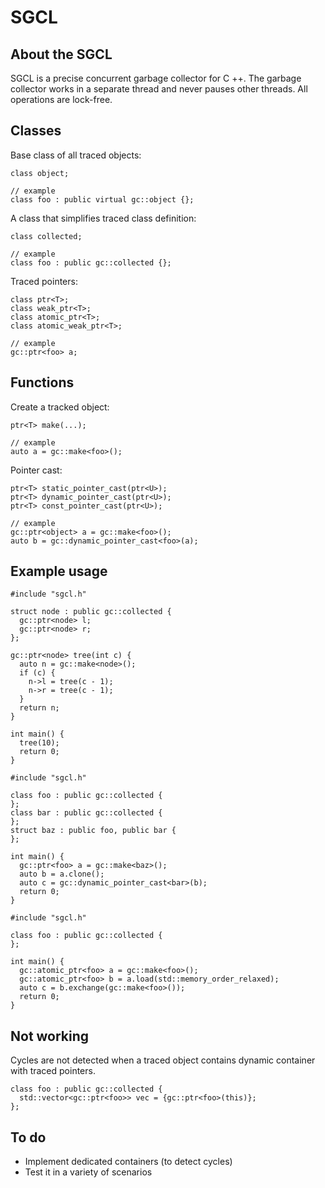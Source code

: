 # SGCL
## About the SGCL
SGCL is a precise concurrent garbage collector for C ++. The garbage collector works in a separate thread and never pauses other threads. All operations are lock-free.
## Classes
Base class of all traced objects:
```
class object;

// example
class foo : public virtual gc::object {};
```
A class that simplifies traced class definition: 
```
class collected;

// example
class foo : public gc::collected {};
```
Traced pointers:
```
class ptr<T>;
class weak_ptr<T>;
class atomic_ptr<T>;
class atomic_weak_ptr<T>;

// example
gc::ptr<foo> a;
```
## Functions
Create a tracked object:
```
ptr<T> make(...);

// example
auto a = gc::make<foo>();
```
Pointer cast:
```
ptr<T> static_pointer_cast(ptr<U>);
ptr<T> dynamic_pointer_cast(ptr<U>);
ptr<T> const_pointer_cast(ptr<U>);

// example
gc::ptr<object> a = gc::make<foo>();
auto b = gc::dynamic_pointer_cast<foo>(a);
```
## Example usage
```
#include "sgcl.h"

struct node : public gc::collected {
  gc::ptr<node> l;
  gc::ptr<node> r;
};

gc::ptr<node> tree(int c) {
  auto n = gc::make<node>();
  if (c) {
    n->l = tree(c - 1);
    n->r = tree(c - 1);
  }
  return n;
}

int main() {
  tree(10);    
  return 0;
}
```
```
#include "sgcl.h"

class foo : public gc::collected {
};
class bar : public gc::collected {
};
struct baz : public foo, public bar {
};

int main() {
  gc::ptr<foo> a = gc::make<baz>();
  auto b = a.clone();
  auto c = gc::dynamic_pointer_cast<bar>(b);
  return 0;
}
```
```
#include "sgcl.h"

class foo : public gc::collected {
};

int main() {
  gc::atomic_ptr<foo> a = gc::make<foo>();
  gc::atomic_ptr<foo> b = a.load(std::memory_order_relaxed);
  auto c = b.exchange(gc::make<foo>()); 
  return 0;
}
```
## Not working
Cycles are not detected when a traced object contains dynamic container with traced pointers.
```
class foo : public gc::collected {
  std::vector<gc::ptr<foo>> vec = {gc::ptr<foo>(this)};
};

```
## To do
- Implement dedicated containers (to detect cycles)
- Test it in a variety of scenarios
